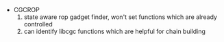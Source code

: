 * CGCROP
    1. state aware rop gadget finder, won't set functions which are already controlled
    1. can identify libcgc functions which are helpful for chain building
